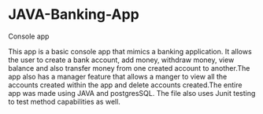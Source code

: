 # JAVA-Banking-App
Console app


This app is a basic console app that mimics a banking application. It allows the user to create a bank account, add money, withdraw money,
view balance and also transfer money from one created account to another.The app also has a manager feature that allows a manger to 
view all the accounts created within the app and delete accounts created.The entire app was made using JAVA and postgresSQL. 
The file also uses Junit testing to test method capabilities as well.
